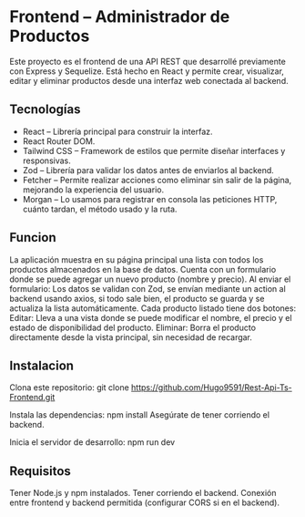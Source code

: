 # Frontend – Administrador de Productos
Este proyecto es el frontend de una API REST que desarrollé previamente con Express y Sequelize. Está hecho en React y permite crear, visualizar, editar y eliminar productos desde una interfaz web conectada al backend.

## Tecnologías
- React – Librería principal para construir la interfaz.
- React Router DOM.
- Tailwind CSS – Framework de estilos que permite diseñar interfaces y responsivas.
- Zod – Librería para validar los datos antes de enviarlos al backend.
- Fetcher – Permite realizar acciones como eliminar sin salir de la página, mejorando la experiencia del usuario.
- Morgan – Lo usamos para registrar en consola las peticiones HTTP, cuánto tardan, el método usado y la ruta.

## Funcion
La aplicación muestra en su página principal una lista con todos los productos almacenados en la base de datos.
Cuenta con un formulario donde se puede agregar un nuevo producto (nombre y precio).
Al enviar el formulario:
Los datos se validan con Zod, se envían mediante un action al backend usando axios, si todo sale bien, el producto se guarda y se actualiza la lista automáticamente.
Cada producto listado tiene dos botones:
Editar: Lleva a una vista donde se puede modificar el nombre, el precio y el estado de disponibilidad del producto.
Eliminar: Borra el producto directamente desde la vista principal, sin necesidad de recargar.

## Instalacion
Clona este repositorio:
git clone https://github.com/Hugo9591/Rest-Api-Ts-Frontend.git

Instala las dependencias:
npm install
Asegúrate de tener corriendo el backend.

Inicia el servidor de desarrollo:
npm run dev

## Requisitos
Tener Node.js y npm instalados.
Tener corriendo el backend.
Conexión entre frontend y backend permitida (configurar CORS si en el backend).
